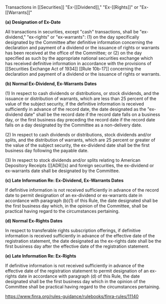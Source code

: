 Transactions in [[Securities]] "Ex-[[Dividend]]," "Ex-[[Rights]]" or "Ex-[[Warrants]]"

**(a) Designation of Ex-Date**

All transactions in securities, except "cash" transactions, shall be "ex-dividend," "ex-rights" or "ex-warrants": (1) on the day specifically designated by the Committee after definitive information concerning the declaration and payment of a dividend or the issuance of rights or warrants has been received at the office of the Committee; or (2) on the day specified as such by the appropriate national securities exchange which has received definitive information in accordance with the provisions of [[Securities Exchange Act of 1934]] [[Rule 10b-17]] concerning the declaration and payment of a dividend or the issuance of rights or warrants.

**(b) Normal Ex-Dividend, Ex-Warrants Dates**

(1) In respect to cash dividends or distributions, or stock dividends, and the issuance or distribution of warrants, which are less than 25 percent of the value of the subject security, if the definitive information is received sufficiently in advance of the record date, the date designated as the "ex-dividend date" shall be the record date if the record date falls on a business day, or the first business day preceding the record date if the record date falls on a day designated by the Committee as a non-delivery date.

(2) In respect to cash dividends or distributions, stock dividends and/or splits, and the distribution of warrants, which are 25 percent or greater of the value of the subject security, the ex-dividend date shall be the first business day following the payable date.

(3) In respect to stock dividends and/or splits relating to American Depository Receipts ([[ADR]]s) and foreign securities, the ex-dividend or ex-warrants date shall be designated by the Committee.

**(c) Late Information Re: Ex-Dividend, Ex-Warrants Dates**

If definitive information is not received sufficiently in advance of the record date to permit designation of an ex-dividend or ex-warrants date in accordance with paragraph (b)(1) of this Rule, the date designated shall be the first business day which, in the opinion of the Committee, shall be practical having regard to the circumstances pertaining.

**(d) Normal Ex-Rights Dates**

In respect to transferable rights subscription offerings, if definitive information is received sufficiently in advance of the effective date of the registration statement, the date designated as the ex-rights date shall be the first business day after the effective date of the registration statement.

**(e) Late Information Re: Ex-Rights**

If definitive information is not received sufficiently in advance of the effective date of the registration statement to permit designation of an ex-rights date in accordance with paragraph (d) of this Rule, the date designated shall be the first business day which in the opinion of the Committee shall be practical having regard to the circumstances pertaining.

https://www.finra.org/rules-guidance/rulebooks/finra-rules/11140